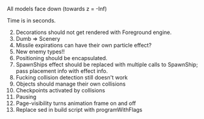 All models face down (towards z = -Inf)

Time is in seconds.


2. Decorations should not get rendered with Foreground engine.
3. Dumb => Scenery
6. Missile expirations can have their own particle effect?
7. New enemy types!!
8. Positioning should be encapsulated.
9. SpawnShips effect should be replaced with multiple calls to SpawnShip; pass placement info with effect info.
10. Fucking collision detection still doesn't work
11. Objects should manage their own collisions
12. Checkpoints activated by collisions
13. Pausing
14. Page-visibility turns animation frame on and off
15. Replace sed in build script with programWithFlags
